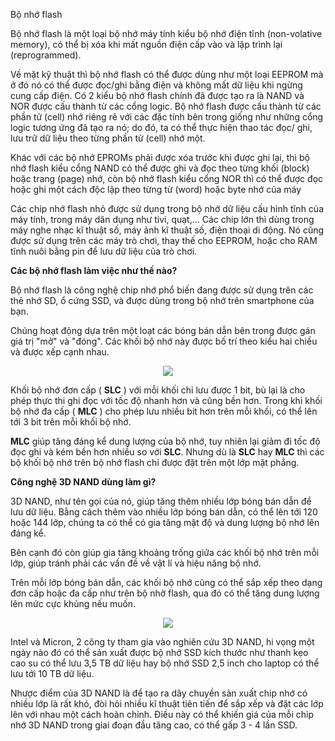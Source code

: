 

Bộ nhớ flash

Bộ nhớ flash là một loại bộ nhớ máy tính kiểu bộ nhớ điện tĩnh (non-volative memory), có thể bị xóa khi mất nguồn điện cấp vào và lập trình lại (reprogrammed).

Về mặt kỹ thuật thì bộ nhớ flash có thể được dùng như một loại EEPROM mà ở đó nó có thể được đọc/ghi bằng điện và không mất dữ liệu khi ngừng cung cấp điện. Có 2 kiểu bộ nhớ flash chính đã được tạo ra là NAND và NOR được cấu thành từ các cổng logic. Bộ nhớ flash được cấu thành từ các phần tử (cell) nhớ riêng rẽ với các đặc tính bên trong giống như những cổng logic tương ứng đã tạo ra nó; do đó, ta có thể thực hiện thao tác đọc/ ghi, lưu trữ dữ liệu theo từng phần tử (cell) nhớ một.

Khác với các bộ nhớ EPROMs phải được xóa trước khi được ghi lại, thì bộ nhớ flash kiểu cổng NAND có thể được ghi và đọc theo từng khối (block) hoặc trang (page) nhớ, còn bộ nhớ flash kiểu cổng NOR thì có thể được đọc hoặc ghi một cách độc lập theo từng từ (word) hoặc byte nhớ của máy

Các chip nhớ flash nhỏ được sử dụng trong bộ nhớ dữ liệu cấu hình tĩnh của máy tính, trong máy dân dụng như tivi, quạt,... Các chip lớn thì dùng trong máy nghe nhạc kĩ thuật số, máy ảnh kĩ thuật số, điện thoại di động. Nó cũng được sử dụng trên các máy trò chơi, thay thế cho EEPROM, hoặc cho RAM tĩnh nuôi bằng pin để lưu dữ liệu của trò chơi.

**Các bộ nhớ flash làm việc như thế nào?**

Bộ nhớ flash là công nghệ chip nhớ phổ biến đang được sử dụng trên các thẻ nhớ SD, ổ cứng SSD, và được dùng trong bộ nhớ trên smartphone của bạn.

Chúng hoạt động dựa trên một loạt các bóng bán dẫn bên trong được gán giá trị &quot;mở&quot; và &quot;đóng&quot;. Các khối bộ nhớ này được bố trí theo kiểu hai chiều và được xếp cạnh nhau.

<div style="text-align:center"> <img src=https://raw.githubusercontent.com/lacoski/khoa-luan/master/Hdd-SSD/PIC/flash.png></div>


Khối bộ nhớ đơn cấp ( **SLC** ) với mỗi khối chỉ lưu được 1 bit, bù lại là cho phép thực thi ghi đọc với tốc độ nhanh hơn và cũng bền hơn. Trong khi khối bộ nhớ đa cấp ( **MLC** ) cho phép lưu nhiều bit hơn trên mỗi khối, có thể lên tới 3 bit trên mỗi khối bộ nhớ.

**MLC** giúp tăng đáng kể dung lượng của bộ nhớ, tuy nhiên lại giảm đi tốc độ đọc ghi và kém bền hơn nhiều so với **SLC**. Nhưng dù là **SLC** hay **MLC** thì các bộ khối bộ nhớ trên bộ nhớ flash chỉ được đặt trên một lớp mặt phẳng.

**Công nghệ 3D NAND dùng làm gì?**

3D NAND, như tên gọi của nó, giúp tăng thêm nhiều lớp bóng bán dẫn để lưu dữ liệu. Bằng cách thêm vào nhiều lớp bóng bán dẫn, có thể lên tới 120 hoặc 144 lớp, chúng ta có thể có gia tăng mật độ và dung lượng bộ nhớ lên đáng kể.

Bên cạnh đó còn giúp gia tăng khoảng trống giữa các khối bộ nhớ trên mỗi lớp, giúp tránh phải các vấn đề về vật lí và hiệu năng bộ nhớ.

Trên mỗi lớp bóng bán dẫn, các khối bộ nhớ cũng có thể sắp xếp theo dạng đơn cấp hoặc đa cấp như trên bộ nhờ flash, qua đó có thể tăng dung lượng lên mức cực khủng nếu muốn.

<div style="text-align:center"> <img src=https://raw.githubusercontent.com/lacoski/khoa-luan/master/Hdd-SSD/PIC/kientruc-flash.png></div>

Intel và Micron, 2 công ty tham gia vào nghiên cứu 3D NAND, hi vọng một ngày nào đó có thể sản xuất được bộ nhớ SSD kích thước như thanh kẹo cao su có thể lưu 3,5 TB dữ liệu hay bộ nhớ SSD 2,5 inch cho laptop có thể lưu tới 10 TB dữ liệu.

Nhược điểm của 3D NAND là để tạo ra dây chuyền sản xuất chip nhớ có nhiều lớp là rất khó, đòi hỏi nhiều kĩ thuật tiên tiến để sắp xếp và đặt các lớp lên với nhau một cách hoàn chỉnh. Điều này có thể khiến giá của mỗi chip nhớ 3D NAND trong giai đoạn đầu tăng cao, có thể gấp 3 - 4 lần SSD.
